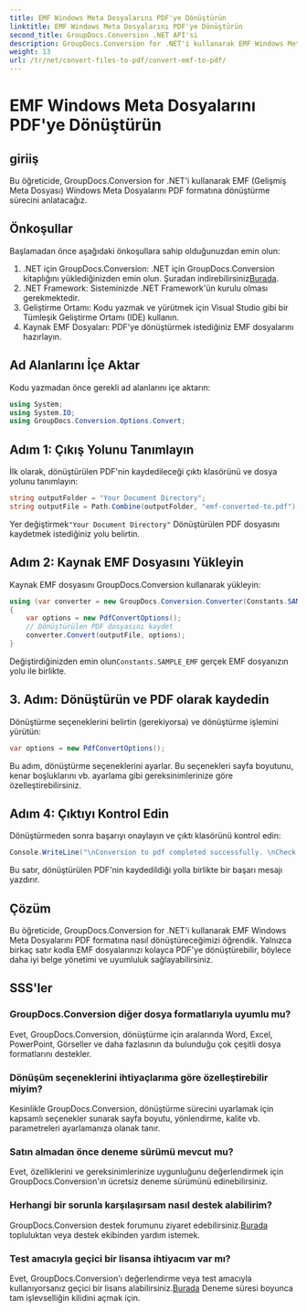 ```yaml
---
title: EMF Windows Meta Dosyalarını PDF'ye Dönüştürün
linktitle: EMF Windows Meta Dosyalarını PDF'ye Dönüştürün
second_title: GroupDocs.Conversion .NET API'si
description: GroupDocs.Conversion for .NET'i kullanarak EMF Windows Meta Dosyalarını zahmetsizce PDF'ye dönüştürün. Dönüştürme seçeneklerini kolayca entegre edin ve özelleştirin.
weight: 13
url: /tr/net/convert-files-to-pdf/convert-emf-to-pdf/
---
```


# EMF Windows Meta Dosyalarını PDF'ye Dönüştürün

## giriiş
Bu öğreticide, GroupDocs.Conversion for .NET'i kullanarak EMF (Gelişmiş Meta Dosyası) Windows Meta Dosyalarını PDF formatına dönüştürme sürecini anlatacağız.
## Önkoşullar
Başlamadan önce aşağıdaki önkoşullara sahip olduğunuzdan emin olun:
1.  .NET için GroupDocs.Conversion: .NET için GroupDocs.Conversion kitaplığını yüklediğinizden emin olun. Şuradan indirebilirsiniz[Burada](https://releases.groupdocs.com/conversion/net/).
2. .NET Framework: Sisteminizde .NET Framework'ün kurulu olması gerekmektedir.
3. Geliştirme Ortamı: Kodu yazmak ve yürütmek için Visual Studio gibi bir Tümleşik Geliştirme Ortamı (IDE) kullanın.
4. Kaynak EMF Dosyaları: PDF'ye dönüştürmek istediğiniz EMF dosyalarını hazırlayın.

## Ad Alanlarını İçe Aktar
Kodu yazmadan önce gerekli ad alanlarını içe aktarın:
```csharp
using System;
using System.IO;
using GroupDocs.Conversion.Options.Convert;
```
## Adım 1: Çıkış Yolunu Tanımlayın
İlk olarak, dönüştürülen PDF'nin kaydedileceği çıktı klasörünü ve dosya yolunu tanımlayın:
```csharp
string outputFolder = "Your Document Directory";
string outputFile = Path.Combine(outputFolder, "emf-converted-to.pdf");
```
 Yer değiştirmek`"Your Document Directory"` Dönüştürülen PDF dosyasını kaydetmek istediğiniz yolu belirtin.
## Adım 2: Kaynak EMF Dosyasını Yükleyin
Kaynak EMF dosyasını GroupDocs.Conversion kullanarak yükleyin:
```csharp
using (var converter = new GroupDocs.Conversion.Converter(Constants.SAMPLE_EMF))
{
    var options = new PdfConvertOptions();
    // Dönüştürülen PDF dosyasını kaydet
    converter.Convert(outputFile, options);
}
```
Değiştirdiğinizden emin olun`Constants.SAMPLE_EMF` gerçek EMF dosyanızın yolu ile birlikte.
## 3. Adım: Dönüştürün ve PDF olarak kaydedin
Dönüştürme seçeneklerini belirtin (gerekiyorsa) ve dönüştürme işlemini yürütün:
```csharp
var options = new PdfConvertOptions();
```
Bu adım, dönüştürme seçeneklerini ayarlar. Bu seçenekleri sayfa boyutunu, kenar boşluklarını vb. ayarlama gibi gereksinimlerinize göre özelleştirebilirsiniz.
## Adım 4: Çıktıyı Kontrol Edin
Dönüştürmeden sonra başarıyı onaylayın ve çıktı klasörünü kontrol edin:
```csharp
Console.WriteLine("\nConversion to pdf completed successfully. \nCheck output in {0}", outputFolder);
```
Bu satır, dönüştürülen PDF'nin kaydedildiği yolla birlikte bir başarı mesajı yazdırır.

## Çözüm
Bu öğreticide, GroupDocs.Conversion for .NET'i kullanarak EMF Windows Meta Dosyalarını PDF formatına nasıl dönüştüreceğimizi öğrendik. Yalnızca birkaç satır kodla EMF dosyalarınızı kolayca PDF'ye dönüştürebilir, böylece daha iyi belge yönetimi ve uyumluluk sağlayabilirsiniz.
## SSS'ler
### GroupDocs.Conversion diğer dosya formatlarıyla uyumlu mu?
Evet, GroupDocs.Conversion, dönüştürme için aralarında Word, Excel, PowerPoint, Görseller ve daha fazlasının da bulunduğu çok çeşitli dosya formatlarını destekler.
### Dönüşüm seçeneklerini ihtiyaçlarıma göre özelleştirebilir miyim?
Kesinlikle GroupDocs.Conversion, dönüştürme sürecini uyarlamak için kapsamlı seçenekler sunarak sayfa boyutu, yönlendirme, kalite vb. parametreleri ayarlamanıza olanak tanır.
### Satın almadan önce deneme sürümü mevcut mu?
Evet, özelliklerini ve gereksinimlerinize uygunluğunu değerlendirmek için GroupDocs.Conversion'ın ücretsiz deneme sürümünü edinebilirsiniz.
### Herhangi bir sorunla karşılaşırsam nasıl destek alabilirim?
 GroupDocs.Conversion destek forumunu ziyaret edebilirsiniz.[Burada](https://forum.groupdocs.com/c/conversion/11) topluluktan veya destek ekibinden yardım istemek.
### Test amacıyla geçici bir lisansa ihtiyacım var mı?
 Evet, GroupDocs.Conversion'ı değerlendirme veya test amacıyla kullanıyorsanız geçici bir lisans alabilirsiniz.[Burada](https://purchase.groupdocs.com/temporary-license/) Deneme süresi boyunca tam işlevselliğin kilidini açmak için.